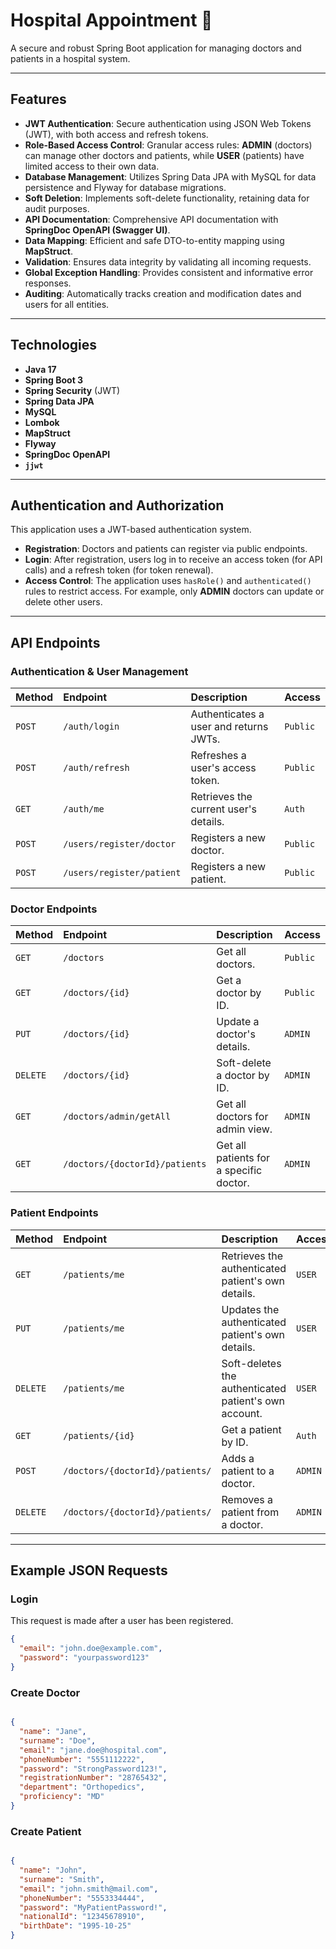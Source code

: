 # Hospital Appointment 🏥

A secure and robust Spring Boot application for managing doctors and patients in a hospital system.

---

## **Features**

* **JWT Authentication**: Secure authentication using JSON Web Tokens (JWT), with both access and refresh tokens.
* **Role-Based Access Control**: Granular access rules: **ADMIN** (doctors) can manage other doctors and patients, while **USER** (patients) have limited access to their own data.
* **Database Management**: Utilizes Spring Data JPA with MySQL for data persistence and Flyway for database migrations.
* **Soft Deletion**: Implements soft-delete functionality, retaining data for audit purposes.
* **API Documentation**: Comprehensive API documentation with **SpringDoc OpenAPI (Swagger UI)**.
* **Data Mapping**: Efficient and safe DTO-to-entity mapping using **MapStruct**.
* **Validation**: Ensures data integrity by validating all incoming requests.
* **Global Exception Handling**: Provides consistent and informative error responses.
* **Auditing**: Automatically tracks creation and modification dates and users for all entities.

---

## **Technologies**

* **Java 17**
* **Spring Boot 3**
* **Spring Security** (JWT)
* **Spring Data JPA**
* **MySQL**
* **Lombok**
* **MapStruct**
* **Flyway**
* **SpringDoc OpenAPI**
* **`jjwt`**

---

## **Authentication and Authorization**

This application uses a JWT-based authentication system.

* **Registration**: Doctors and patients can register via public endpoints.
* **Login**: After registration, users log in to receive an access token (for API calls) and a refresh token (for token renewal).
* **Access Control**: The application uses `hasRole()` and `authenticated()` rules to restrict access. For example, only **ADMIN** doctors can update or delete other users.

---

## **API Endpoints**

### **Authentication & User Management**

| Method | Endpoint | Description | Access |
| :--- | :--- | :--- | :--- |
| `POST` | `/auth/login` | Authenticates a user and returns JWTs. | `Public` |
| `POST` | `/auth/refresh` | Refreshes a user's access token. | `Public` |
| `GET` | `/auth/me` | Retrieves the current user's details. | `Auth` |
| `POST` | `/users/register/doctor` | Registers a new doctor. | `Public` |
| `POST` | `/users/register/patient` | Registers a new patient. | `Public` |

### **Doctor Endpoints**

| Method | Endpoint | Description | Access |
| :--- | :--- | :--- | :--- |
| `GET` | `/doctors` | Get all doctors. | `Public` |
| `GET` | `/doctors/{id}` | Get a doctor by ID. | `Public` |
| `PUT` | `/doctors/{id}` | Update a doctor's details. | `ADMIN` |
| `DELETE` | `/doctors/{id}` | Soft-delete a doctor by ID. | `ADMIN` |
| `GET` | `/doctors/admin/getAll` | Get all doctors for admin view. | `ADMIN` |
| `GET` | `/doctors/{doctorId}/patients` | Get all patients for a specific doctor. | `ADMIN` |

### **Patient Endpoints**

| Method | Endpoint                                | Description | Access |
| :--- |:----------------------------------------| :--- | :--- |
| `GET` | `/patients/me`                          | Retrieves the authenticated patient's own details. | `USER` |
| `PUT` | `/patients/me`                          | Updates the authenticated patient's own details. | `USER` |
| `DELETE` | `/patients/me`                          | Soft-deletes the authenticated patient's own account. | `USER` |
| `GET` | `/patients/{id}`                        | Get a patient by ID. | `Auth` |
| `POST` | `/doctors/{doctorId}/patients/`         | Adds a patient to a doctor. | `ADMIN` |
| `DELETE` | `/doctors/{doctorId}/patients/`         | Removes a patient from a doctor. | `ADMIN` |

---

## **Example JSON Requests**

### **Login**

This request is made after a user has been registered.

```json
{
  "email": "john.doe@example.com",
  "password": "yourpassword123"
}
```
### Create Doctor
```json

{
  "name": "Jane",
  "surname": "Doe",
  "email": "jane.doe@hospital.com",
  "phoneNumber": "5551112222",
  "password": "StrongPassword123!",
  "registrationNumber": "28765432",
  "department": "Orthopedics",
  "proficiency": "MD"
}
```
### Create Patient
```json

{
  "name": "John",
  "surname": "Smith",
  "email": "john.smith@mail.com",
  "phoneNumber": "5553334444",
  "password": "MyPatientPassword!",
  "nationalId": "12345678910",
  "birthDate": "1995-10-25"
}

```
